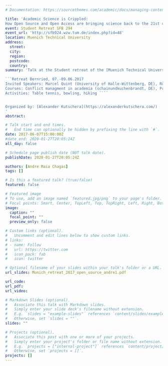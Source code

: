 ```yaml
---
# Documentation: https://sourcethemes.com/academic/docs/managing-content/

title: 'Academic Science is Crippled:
How Open Source and Open Access are bringing science back to the 21st century'
event: Student Retreat SFB 294
event_url: 'http://sfb924.wzw.tum.de/index.php?id=48'
location: Muenich Technical University
address:
  street:
  city:
  region:
  postcode:
  country:
summary: 'Talk at the Student retreat of the [Muenich Technical University (TUM)](http://sfb924.wzw.tum.de/index.php?id=48).

```Retreat Bernried, 07.-09.06.2017
Invited Speakers: Marcel Quint (University of Halle-Wittenberg, DE), Rüdiger Simon (University of Düsseldorf, DE), André Maia Chagas (University of Tübingen, DE)
Courses: Conflict managment in academia (schainundkuchenbrandt, DE), Project managment in academia (Golin Wissenschaftsmanagment, DE)
Activities: Table tennis, bowling, hiking ````


Organized by: [Alexander Kutschera](https://alexanderkutschera.com/)
'
abstract:

# Talk start and end times.
#   End time can optionally be hidden by prefixing the line with `#`.
date: 2017-06-07T15:00:00Z
#date_end: 2020-01-27T20:05:24Z
all_day: false

# Schedule page publish date (NOT talk date).
publishDate: 2020-01-27T20:05:24Z

authors: [Andre Maia Chagas]
tags: []

# Is this a featured talk? (true/false)
featured: false

# Featured image
# To use, add an image named `featured.jpg/png` to your page's folder.
# Focal points: Smart, Center, TopLeft, Top, TopRight, Left, Right, BottomLeft, Bottom, BottomRight.
image:
  caption: ""
  focal_point: ""
  preview_only: false

# Custom links (optional).
#   Uncomment and edit lines below to show custom links.
# links:
# - name: Follow
#   url: https://twitter.com
#   icon_pack: fab
#   icon: twitter

# Optional filename of your slides within your talk's folder or a URL.
url_slides: Munich_retreat_2017_open_source_andre1.pdf

url_code:
url_pdf:
url_video:

# Markdown Slides (optional).
#   Associate this talk with Markdown slides.
#   Simply enter your slide deck's filename without extension.
#   E.g. `slides = "example-slides"` references `content/slides/example-slides.md`.
#   Otherwise, set `slides = ""`.
slides: ""

# Projects (optional).
#   Associate this post with one or more of your projects.
#   Simply enter your project's folder or file name without extension.
#   E.g. `projects = ["internal-project"]` references `content/project/deep-learning/index.md`.
#   Otherwise, set `projects = []`.
projects: []
---
```


